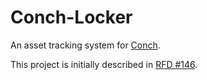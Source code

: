 # Conch-Locker

An asset tracking system for [Conch](https://github.com/joyent/conch).

This project is initially described in [RFD #146](https://github.com/joyent/rfd/tree/master/rfd/0146).


